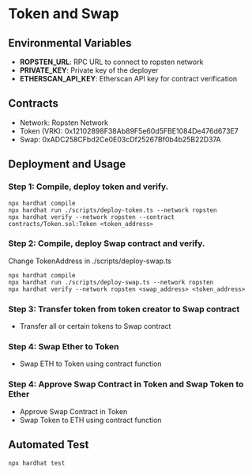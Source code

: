 # Token and Swap

## Environmental Variables

- **ROPSTEN_URL**: RPC URL to connect to ropsten network
- **PRIVATE_KEY**: Private key of the deployer
- **ETHERSCAN_API_KEY**: Etherscan API key for contract verification

## Contracts

- Network: Ropsten Network
- Token (VRK): 0x12102898F38Ab89F5e60d5FBE1084De476d673E7
- Swap: 0xADC258CFbd2Ce0E03cDf25267Bf0b4b25B22D37A

## Deployment and Usage

### Step 1: Compile, deploy token and verify.

```shell
npx hardhat compile
npx hardhat run ./scripts/deploy-token.ts --network ropsten
npx hardhat verify --network ropsten --contract contracts/Token.sol:Token <token_address>
```

### Step 2: Compile, deploy Swap contract and verify.

Change TokenAddress in ./scripts/deploy-swap.ts

```shell
npx hardhat compile
npx hardhat run ./scripts/deploy-swap.ts --network ropsten
npx hardhat verify --network ropsten <swap_address> <token_address>
```

### Step 3: Transfer token from token creator to Swap contract

- Transfer all or certain tokens to Swap contract

### Step 4: Swap Ether to Token

- Swap ETH to Token using contract function

### Step 4: Approve Swap Contract in Token and Swap Token to Ether

- Approve Swap Contract in Token
- Swap Token to ETH using contract function

## Automated Test

```shell
npx hardhat test
```
